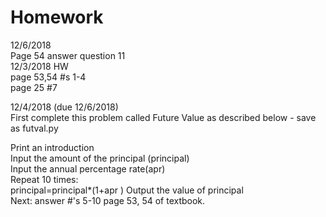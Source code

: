 # Homework
12/6/2018  
Page 54 answer question 11  
12/3/2018 HW  
page 53,54 #s 1-4  
page 25 #7
  
12/4/2018 (due 12/6/2018)  
First complete this problem called Future Value as described below - save as futval.py  
  
Print an introduction  
Input the amount of the principal (principal)  
Input the annual percentage rate(apr)  
Repeat 10 times:  
	principal=principal*(1+apr  )
Output the value of principal  
Next: answer #'s 5-10 page 53, 54 of textbook. 
